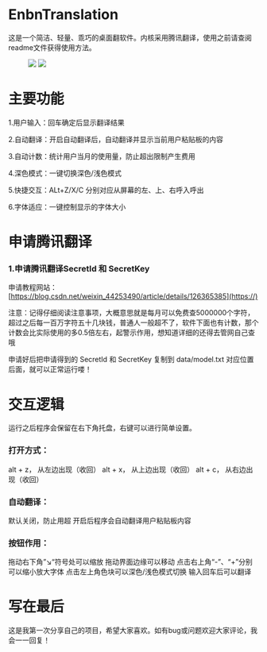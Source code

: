 # EnbnTranslation

这是一个简洁、轻量、乖巧的桌面翻软件。内核采用腾讯翻译，使用之前请查阅readme文件获得使用方法。

<figure class="half">
    <img src="http://m.qpic.cn/psc?/V528xuCj2kwtt20rnvvx1PVwKf3jQ9T6/ruAMsa53pVQWN7FLK88i5mvUcX9LjAarmMgCGNbuiUbO3CsomgGMI69PcpSGBgMg2ZiG0IiyzQ9BWfiUbuDQFy6yicNDjfGx*7eOXiPOMyI!/b&bo=xQHcAAAAAAADBzo!&rf=viewer_4">
    <img src="http://m.qpic.cn/psc?/V528xuCj2kwtt20rnvvx1PVwKf3jQ9T6/ruAMsa53pVQWN7FLK88i5mvUcX9LjAarmMgCGNbuiUZINUbVJZaHZq6zoqeO*VJ9QuDwxjd9J.0aQeQpdfrr1MckTcWmEHDkYrxqLqzg3LQ!/b&bo=xgHhAAAAAAADBwQ!&rf=viewer_4">
</figure>

# 主要功能

1.用户输入：回车确定后显示翻译结果

2.自动翻译：开启自动翻译后，自动翻译并显示当前用户粘贴板的内容

3.自动计数：统计用户当月的使用量，防止超出限制产生费用

4.深色模式：一键切换深色/浅色模式

5.快捷交互：ALt+Z/X/C 分别对应从屏幕的左、上、右呼入呼出

6.字体适应：一键控制显示的字体大小

# 申请腾讯翻译

### 1.申请腾讯翻译SecretId 和 SecretKey

申请教程网站：[https://blog.csdn.net/weixin_44253490/article/details/126365385](https://)

注意：记得仔细阅读注意事项，大概意思就是每月可以免费查5000000个字符， 超过之后每一百万字符五十几块钱，普通人一般超不了，软件下面也有计数，那个计数会比实际使用的多0.5倍左右，起警示作用，想知道详细的还得去管网自己查哦

申请好后把申请得到的 SecretId 和 SecretKey 复制到 data/model.txt 对应位置后面，就可以正常运行喽！

# 交互逻辑

运行之后程序会保留在右下角托盘，右键可以进行简单设置。

### 打开方式：

alt + z， 从左边出现（收回）
alt + x， 从上边出现（收回）
alt + c， 从右边出现（收回）

### 自动翻译：

默认关闭，防止用超
开启后程序会自动翻译用户粘贴板内容

### **按钮作用：**

拖动右下角”↘“符号处可以缩放
拖动界面边缘可以移动
点击右上角“-”、“+”分别可以缩小放大字体
点击左上角色块可以深色/浅色模式切换
输入回车后可以翻译

# 写在最后

这是我第一次分享自己的项目，希望大家喜欢。如有bug或问题欢迎大家评论，我会一一回复！

